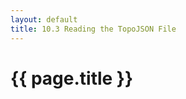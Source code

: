 ```yaml
---
layout: default
title: 10.3 Reading the TopoJSON File
---
```


<h1 class="section-title">{{ page.title }}</h1>

<div>
    <pre id="json"></pre>
</div>

<script type="text/javascript">

    var url = '{{site.baseurl}}/data/countries.topojson';

    d3.json(url, function(error, geodata) {

        // Handles errors getting and parsing the data
        if (error) { return error; }

        // Dumps the content of the TopoJSON file in the pre element
        d3.select('pre#json').html(JSON.stringify(geodata, null, 4));
    });
</script>